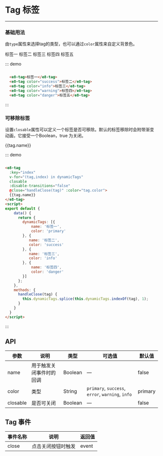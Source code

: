 <style>
  .e8__tag{
    margin-right: 10px;
  }
</style>

# Tag 标签
----
### 基础用法
由`type`属性来选择tag的类型，也可以通过`color`属性来自定义背景色。

<div class="demo-block">
  <e8-tag>标签一</e8-tag>
  <e8-tag color="success">标签二</e8-tag>
  <e8-tag color="info">标签三</e8-tag>
  <e8-tag color="warning">标签四</e8-tag>
  <e8-tag color="danger">标签五</e8-tag>
</div>

::: demo
```html

  <e8-tag>标签一</e8-tag>
  <e8-tag color="success">标签二</e8-tag>
  <e8-tag color="info">标签三</e8-tag>
  <e8-tag color="warning">标签四</e8-tag>
  <e8-tag color="danger">标签五</e8-tag>

```
:::



### 可移除标签
设置```closable```属性可以定义一个标签是否可移除。默认的标签移除时会附带渐变动画，它接受一个Boolean，true 为关闭。
<div class="demo-block">
<e8-tag
  :key="index"
  v-for="(tag,index) in dynamicTags"
  closable
  :disable-transitions="false"
  @close="handleClose(tag)" :color="tag.color">
  {{tag.name}}
</e8-tag>
<script>
export default {
    data() {
      return {
        dynamicTags: [{
           name: '标签一',
           color: 'primary' 
        }, {
           name: '标签二',
           color: 'success' 
        }, {
           name: '标签三',
           color: 'info'           
        }, {
            name: '标签四',
            color: 'danger'
        }]
      };
    },
    methods: {
      handleClose(tag) {
        this.dynamicTags.splice(this.dynamicTags.indexOf(tag), 1);
      }
    }
  }
</script>
</div>

::: demo
```html

<e8-tag
  :key="index"
  v-for="(tag,index) in dynamicTags"
  closable
  :disable-transitions="false"
  @close="handleClose(tag)" :color="tag.color">
  {{tag.name}}
</e8-tag>
<script>
export default {
    data() {
      return {
        dynamicTags: [{
            name: '标签一',
            color: 'primary' 
        }, {
           name: '标签二',
           color: 'success' 
        }, {
           name: '标签三',
           color: 'info'           
        }, {
            name: '标签四',
            color: 'danger'
        }]
      };
    },
    methods: {
      handleClose(tag) {
        this.dynamicTags.splice(this.dynamicTags.indexOf(tag), 1);
      }
    }
  }
</script>

```
:::

## API

| 参数      | 说明          | 类型      | 可选值                           | 默认值  |
|---------- |-------------- |---------- |--------------------------------  |-------- |
| name | 用于触发关闭事件时的回调 | Boolean | — | false |
| color | 类型 | String |  `primary`, `success`, `error`, `warning`, `info` | primary |
| closable | 是否可关闭 | Boolean | — | false |

## Tag 事件

| 事件名称      | 说明          | 返回值  |
|---------- |-------------- |---------- |
| close | 点击关闭按钮时触发 | event |

